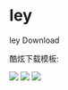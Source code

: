# ley
ley Download

酷炫下载模板:


<img src='https://nos.netease.com/nim/NDEzMTEyNA==/bmltYV8xNTQyOTgxNjZfMTQ5OTE1Njk4OTAyN19hZGE4NDU1MC04ZWM1LTRmMjItOWE1NC04OGYyNDJkNjcxNDk='>

<img src='https://nos.netease.com/nim/NDEzMTEyNA==/bmltYV8xNTQyOTgxNjZfMTQ5OTE1NjgzNDQ3NF8xNmZiYWMzOS0yYWE5LTQ3N2UtOTFhOC1kNmQ2ODdlNzA2NTY='>

<img src='https://nos.netease.com/nim/NDEzMTEyNA==/bmltYV8xNTQyOTgxNjZfMTQ5OTE1Njg4MzIzNV80ZGZmZWNhYy01YzNiLTRkNTUtYjQ3Ny01ZGQ1N2U0NmM5ZmY='>
